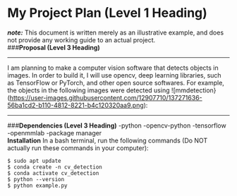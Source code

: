 # **My Project Plan (Level 1 Heading)**
***note:***  This document is written merely as an illustrative example, and does not provide any working guide to an actual project.  
###**Proposal (Level 3 Heading)**
___
 I am planning to make a computer vision software that detects objects in images.
 In order to build it, I will use opencv, deep learning libraries, such as 
TensorFlow
 or 
PyTorch, and other open source softwares.
 For example, the objects in the following images were detected using 
![mmdetection}(https://user-images.githubusercontent.com/12907710/137271636-56ba1cd2-b110-4812-8221-b4c120320aa9.png):
___
###**Dependencies (Level 3 Heading)**
-python
-opencv-python
-tensorflow
-openmmlab
-package manager  
**Installation**
 In a bash terminal, run the following commands (Do NOT actually run these commands in your computer):
 ```
$ sudo apt update 
$ conda create -n cv_detection 
$ conda activate cv_detection 
$ python --version 
$ python example.py
```


